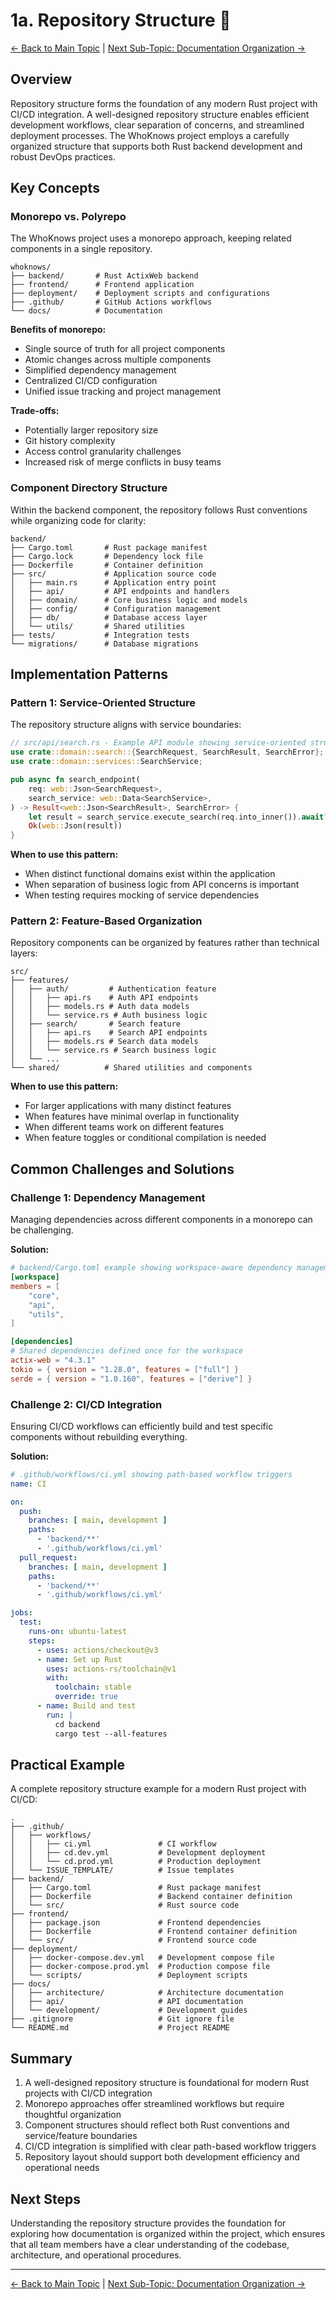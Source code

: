 # 1a. Repository Structure 📁

[<- Back to Main Topic](./01-project-setup-architecture.md) | [Next Sub-Topic: Documentation Organization ->](./01b-documentation-organization.md)

## Overview

Repository structure forms the foundation of any modern Rust project with CI/CD integration. A well-designed repository structure enables efficient development workflows, clear separation of concerns, and streamlined deployment processes. The WhoKnows project employs a carefully organized structure that supports both Rust backend development and robust DevOps practices.

## Key Concepts

### Monorepo vs. Polyrepo

The WhoKnows project uses a monorepo approach, keeping related components in a single repository.

```
whoknows/
├── backend/       # Rust ActixWeb backend
├── frontend/      # Frontend application
├── deployment/    # Deployment scripts and configurations
├── .github/       # GitHub Actions workflows
└── docs/          # Documentation
```

**Benefits of monorepo:**
- Single source of truth for all project components
- Atomic changes across multiple components
- Simplified dependency management
- Centralized CI/CD configuration
- Unified issue tracking and project management

**Trade-offs:**
- Potentially larger repository size
- Git history complexity
- Access control granularity challenges
- Increased risk of merge conflicts in busy teams

### Component Directory Structure

Within the backend component, the repository follows Rust conventions while organizing code for clarity:

```
backend/
├── Cargo.toml       # Rust package manifest
├── Cargo.lock       # Dependency lock file
├── Dockerfile       # Container definition
├── src/             # Application source code
│   ├── main.rs      # Application entry point
│   ├── api/         # API endpoints and handlers
│   ├── domain/      # Core business logic and models
│   ├── config/      # Configuration management
│   ├── db/          # Database access layer
│   └── utils/       # Shared utilities
├── tests/           # Integration tests
└── migrations/      # Database migrations
```

## Implementation Patterns

### Pattern 1: Service-Oriented Structure

The repository structure aligns with service boundaries:

```rust
// src/api/search.rs - Example API module showing service-oriented structure
use crate::domain::search::{SearchRequest, SearchResult, SearchError};
use crate::domain::services::SearchService;

pub async fn search_endpoint(
    req: web::Json<SearchRequest>,
    search_service: web::Data<SearchService>,
) -> Result<web::Json<SearchResult>, SearchError> {
    let result = search_service.execute_search(req.into_inner()).await?;
    Ok(web::Json(result))
}
```

**When to use this pattern:**
- When distinct functional domains exist within the application
- When separation of business logic from API concerns is important
- When testing requires mocking of service dependencies

### Pattern 2: Feature-Based Organization

Repository components can be organized by features rather than technical layers:

```
src/
├── features/
│   ├── auth/         # Authentication feature
│   │   ├── api.rs    # Auth API endpoints
│   │   ├── models.rs # Auth data models
│   │   └── service.rs # Auth business logic
│   ├── search/       # Search feature
│   │   ├── api.rs    # Search API endpoints
│   │   ├── models.rs # Search data models
│   │   └── service.rs # Search business logic
│   └── ...
└── shared/          # Shared utilities and components
```

**When to use this pattern:**
- For larger applications with many distinct features
- When features have minimal overlap in functionality
- When different teams work on different features
- When feature toggles or conditional compilation is needed

## Common Challenges and Solutions

### Challenge 1: Dependency Management

Managing dependencies across different components in a monorepo can be challenging.

**Solution:**

```toml
# backend/Cargo.toml example showing workspace-aware dependency management
[workspace]
members = [
    "core",
    "api",
    "utils",
]

[dependencies]
# Shared dependencies defined once for the workspace
actix-web = "4.3.1"
tokio = { version = "1.28.0", features = ["full"] }
serde = { version = "1.0.160", features = ["derive"] }
```

### Challenge 2: CI/CD Integration

Ensuring CI/CD workflows can efficiently build and test specific components without rebuilding everything.

**Solution:**

```yaml
# .github/workflows/ci.yml showing path-based workflow triggers
name: CI

on:
  push:
    branches: [ main, development ]
    paths:
      - 'backend/**'
      - '.github/workflows/ci.yml'
  pull_request:
    branches: [ main, development ]
    paths:
      - 'backend/**'
      - '.github/workflows/ci.yml'

jobs:
  test:
    runs-on: ubuntu-latest
    steps:
      - uses: actions/checkout@v3
      - name: Set up Rust
        uses: actions-rs/toolchain@v1
        with:
          toolchain: stable
          override: true
      - name: Build and test
        run: |
          cd backend
          cargo test --all-features
```

## Practical Example

A complete repository structure example for a modern Rust project with CI/CD:

```
.
├── .github/
│   ├── workflows/
│   │   ├── ci.yml               # CI workflow
│   │   ├── cd.dev.yml           # Development deployment
│   │   └── cd.prod.yml          # Production deployment
│   └── ISSUE_TEMPLATE/          # Issue templates
├── backend/
│   ├── Cargo.toml               # Rust package manifest
│   ├── Dockerfile               # Backend container definition
│   └── src/                     # Rust source code
├── frontend/
│   ├── package.json             # Frontend dependencies
│   ├── Dockerfile               # Frontend container definition
│   └── src/                     # Frontend source code
├── deployment/
│   ├── docker-compose.dev.yml   # Development compose file
│   ├── docker-compose.prod.yml  # Production compose file
│   └── scripts/                 # Deployment scripts
├── docs/
│   ├── architecture/            # Architecture documentation
│   ├── api/                     # API documentation
│   └── development/             # Development guides
├── .gitignore                   # Git ignore file
└── README.md                    # Project README
```

## Summary

1. A well-designed repository structure is foundational for modern Rust projects with CI/CD integration
2. Monorepo approaches offer streamlined workflows but require thoughtful organization
3. Component structures should reflect both Rust conventions and service/feature boundaries
4. CI/CD integration is simplified with clear path-based workflow triggers
5. Repository layout should support both development efficiency and operational needs

## Next Steps

Understanding the repository structure provides the foundation for exploring how documentation is organized within the project, which ensures that all team members have a clear understanding of the codebase, architecture, and operational procedures.

---

[<- Back to Main Topic](./01-project-setup-architecture.md) | [Next Sub-Topic: Documentation Organization ->](./01b-documentation-organization.md)
